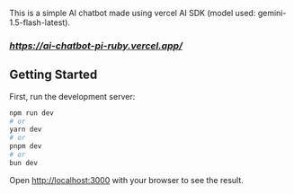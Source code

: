 This is a simple AI chatbot made using vercel AI SDK (model used: gemini-1.5-flash-latest).

### *https://ai-chatbot-pi-ruby.vercel.app/*

## Getting Started

First, run the development server:

```bash
npm run dev
# or
yarn dev
# or
pnpm dev
# or
bun dev
```

Open [http://localhost:3000](http://localhost:3000) with your browser to see the result.



